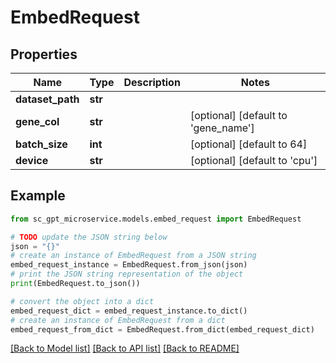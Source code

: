 # EmbedRequest


## Properties

Name | Type | Description | Notes
------------ | ------------- | ------------- | -------------
**dataset_path** | **str** |  | 
**gene_col** | **str** |  | [optional] [default to 'gene_name']
**batch_size** | **int** |  | [optional] [default to 64]
**device** | **str** |  | [optional] [default to 'cpu']

## Example

```python
from sc_gpt_microservice.models.embed_request import EmbedRequest

# TODO update the JSON string below
json = "{}"
# create an instance of EmbedRequest from a JSON string
embed_request_instance = EmbedRequest.from_json(json)
# print the JSON string representation of the object
print(EmbedRequest.to_json())

# convert the object into a dict
embed_request_dict = embed_request_instance.to_dict()
# create an instance of EmbedRequest from a dict
embed_request_from_dict = EmbedRequest.from_dict(embed_request_dict)
```
[[Back to Model list]](../README.md#documentation-for-models) [[Back to API list]](../README.md#documentation-for-api-endpoints) [[Back to README]](../README.md)


